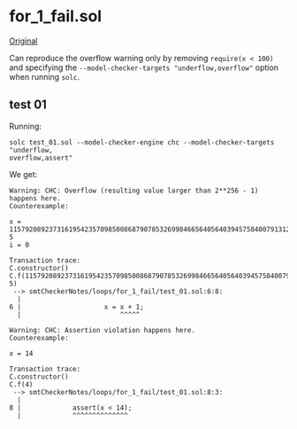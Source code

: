 # for_1_fail.sol
[Original](https://github.com/ethereum/solidity/blob/develop/test/libsolidity/smtCheckerTests/loops/for_1_fail.sol)

Can reproduce the overflow warning only by removing `require(x < 100)` and
specifying the `--model-checker-targets "underflow,overflow"` option when running
`solc`.

## test 01
Running:
```
solc test_01.sol --model-checker-engine chc --model-checker-targets "underflow,
overflow,assert"
```
We get:
```
Warning: CHC: Overflow (resulting value larger than 2**256 - 1) happens here.
Counterexample:

x = 11579208923731619542357098500868790785326998466564056403945758400791312963993
5
i = 0

Transaction trace:
C.constructor()
C.f(11579208923731619542357098500868790785326998466564056403945758400791312963993
5)
 --> smtCheckerNotes/loops/for_1_fail/test_01.sol:6:8:
  |
6 |                     x = x + 1;
  |                         ^^^^^

Warning: CHC: Assertion violation happens here.
Counterexample:

x = 14

Transaction trace:
C.constructor()
C.f(4)
 --> smtCheckerNotes/loops/for_1_fail/test_01.sol:8:3:
  |
8 |             assert(x < 14);
  |             ^^^^^^^^^^^^^^
```
